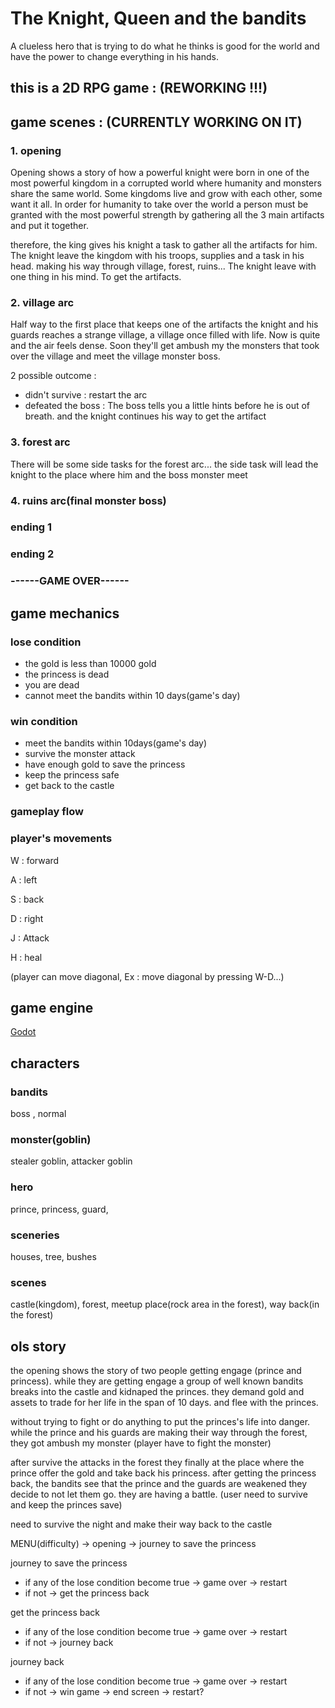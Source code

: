  # The Knight, Queen and the bandits


A clueless hero that is trying to do what he thinks is good for the world and have the power to change everything in his hands.


## this is a 2D RPG game :     (REWORKING !!!)


## game scenes : (CURRENTLY WORKING ON IT)


### 1. opening


Opening shows a story of how a powerful knight were born in one of the most powerful kingdom in a corrupted world
where humanity and monsters share the same world. Some kingdoms live and grow with each other, some want it all. 
In order for humanity to take over the world a person must be granted with the most powerful strength by gathering
all the 3 main artifacts and put it together.


therefore, the king gives his knight a task to gather all the artifacts for him. The knight leave the kingdom with his troops, supplies
and a task in his head. making his way through village, forest, ruins... The knight leave with one thing in his mind. To get the artifacts.


### 2. village arc


Half way to the first place that keeps one of the artifacts the knight and his guards reaches a strange village, a village once filled with life.
Now is quite and the air feels dense. Soon they'll get ambush my the monsters that took over the village and meet the village monster boss.


2 possible outcome : 
- didn't survive : restart the arc
- defeated the boss : The boss tells you a little hints before he is out of breath. and the knight continues his way to get the artifact


### 3. forest arc 


There will be some side tasks for the forest arc... the side task will lead the knight to the place where him and the boss monster meet 



### 4. ruins arc(final monster boss)



### ending 1


### ending 2


### ------GAME OVER------


## game mechanics  


### lose condition 


- the gold is less than 10000 gold
- the princess is dead
- you are dead
- cannot meet the bandits within 10 days(game's day)


### win condition


- meet the bandits within 10days(game's day)
- survive the monster attack
- have enough gold to save the princess
- keep the princess safe
- get back to the castle


### gameplay flow




### player's movements


W : forward


A : left


S : back


D : right


J : Attack


H : heal


(player can move diagonal, Ex : move diagonal by pressing W-D...)


## game engine 


[Godot](https://godotengine.org/)


## characters 


### bandits


boss , normal


### monster(goblin) 


stealer goblin, attacker goblin


### hero 


prince, princess, guard, 


### sceneries 


houses, tree, bushes


### scenes


castle(kingdom), forest, meetup place(rock area in the forest), way back(in the forest)


## ols story 


the opening shows the story of two people getting engage (prince and princess).
while they are getting engage a group of well known bandits breaks into the castle and kidnaped the princes.
they demand gold and assets to trade for her life in the span of 10 days. and flee with the princes.


without trying to fight or do anything to put the princes's life into danger.
while the prince and his guards are making their way through the forest, they got ambush my monster (player have to fight the monster)


after survive the attacks in the forest they finally at the place where the prince offer the gold and take back his princess.
after getting the princess back, the bandits see that the prince and the guards are weakened they decide to not let them go. 
they are having a battle. (user need to survive and keep the princes save)


need to survive the night and make their way back to the castle



MENU(difficulty) ->  opening -> journey to save the princess 


journey to save the princess
- if any of the lose condition become true -> game over -> restart
- if not ->  get the princess back 


get the princess back 
- if any of the lose condition become true -> game over -> restart
- if not -> journey back 


journey back 
- if any of the lose condition become true -> game over -> restart
- if not -> win game -> end screen -> restart?